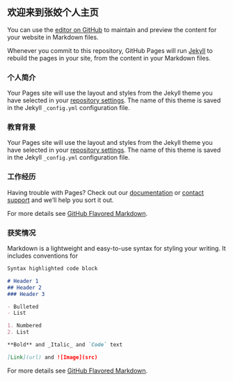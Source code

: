 ## 欢迎来到张姣个人主页

You can use the [editor on GitHub](https://github.com/jiaozhang-bjt/jiaozhang-bjt.github.io/edit/main/index.md) to maintain and preview the content for your website in Markdown files.

Whenever you commit to this repository, GitHub Pages will run [Jekyll](https://jekyllrb.com/) to rebuild the pages in your site, from the content in your Markdown files.

### 个人简介

Your Pages site will use the layout and styles from the Jekyll theme you have selected in your [repository settings](https://github.com/jiaozhang-bjt/jiaozhang-bjt.github.io/settings). The name of this theme is saved in the Jekyll `_config.yml` configuration file.

### 教育背景

Your Pages site will use the layout and styles from the Jekyll theme you have selected in your [repository settings](https://github.com/jiaozhang-bjt/jiaozhang-bjt.github.io/settings). The name of this theme is saved in the Jekyll `_config.yml` configuration file.

### 工作经历

Having trouble with Pages? Check out our [documentation](https://docs.github.com/categories/github-pages-basics/) or [contact support](https://support.github.com/contact) and we’ll help you sort it out.

For more details see [GitHub Flavored Markdown](https://guides.github.com/features/mastering-markdown/).
### 获奖情况

Markdown is a lightweight and easy-to-use syntax for styling your writing. It includes conventions for

```markdown
Syntax highlighted code block

# Header 1
## Header 2
### Header 3

- Bulleted
- List

1. Numbered
2. List

**Bold** and _Italic_ and `Code` text

[Link](url) and ![Image](src)
```

For more details see [GitHub Flavored Markdown](https://guides.github.com/features/mastering-markdown/).
